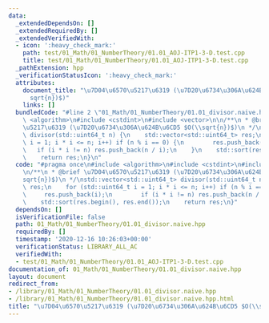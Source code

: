 ```yaml
---
data:
  _extendedDependsOn: []
  _extendedRequiredBy: []
  _extendedVerifiedWith:
  - icon: ':heavy_check_mark:'
    path: test/01_Math/01_NumberTheory/01.01_AOJ-ITP1-3-D.test.cpp
    title: test/01_Math/01_NumberTheory/01.01_AOJ-ITP1-3-D.test.cpp
  _pathExtension: hpp
  _verificationStatusIcon: ':heavy_check_mark:'
  attributes:
    document_title: "\u7D04\u6570\u5217\u6319 (\u7D20\u6734\u306A\u624B\u6CD5 $O(\\\
      sqrt{n})$)"
    links: []
  bundledCode: "#line 2 \"01_Math/01_NumberTheory/01.01_divisor.naive.hpp\"\n#include\
    \ <algorithm>\n#include <cstdint>\n#include <vector>\n\n/**\n * @brief \u7D04\u6570\
    \u5217\u6319 (\u7D20\u6734\u306A\u624B\u6CD5 $O(\\sqrt{n})$)\n */\nstd::vector<std::uint64_t>\
    \ divisor(std::uint64_t n) {\n    std::vector<std::uint64_t> res;\n    for (std::uint64_t\
    \ i = 1; i * i <= n; i++) if (n % i == 0) {\n        res.push_back(i);\n     \
    \   if (i * i != n) res.push_back(n / i);\n    }\n    std::sort(res.begin(), res.end());\n\
    \    return res;\n}\n"
  code: "#pragma once\n#include <algorithm>\n#include <cstdint>\n#include <vector>\n\
    \n/**\n * @brief \u7D04\u6570\u5217\u6319 (\u7D20\u6734\u306A\u624B\u6CD5 $O(\\\
    sqrt{n})$)\n */\nstd::vector<std::uint64_t> divisor(std::uint64_t n) {\n    std::vector<std::uint64_t>\
    \ res;\n    for (std::uint64_t i = 1; i * i <= n; i++) if (n % i == 0) {\n   \
    \     res.push_back(i);\n        if (i * i != n) res.push_back(n / i);\n    }\n\
    \    std::sort(res.begin(), res.end());\n    return res;\n}"
  dependsOn: []
  isVerificationFile: false
  path: 01_Math/01_NumberTheory/01.01_divisor.naive.hpp
  requiredBy: []
  timestamp: '2020-12-16 10:26:03+00:00'
  verificationStatus: LIBRARY_ALL_AC
  verifiedWith:
  - test/01_Math/01_NumberTheory/01.01_AOJ-ITP1-3-D.test.cpp
documentation_of: 01_Math/01_NumberTheory/01.01_divisor.naive.hpp
layout: document
redirect_from:
- /library/01_Math/01_NumberTheory/01.01_divisor.naive.hpp
- /library/01_Math/01_NumberTheory/01.01_divisor.naive.hpp.html
title: "\u7D04\u6570\u5217\u6319 (\u7D20\u6734\u306A\u624B\u6CD5 $O(\\sqrt{n})$)"
---
```

